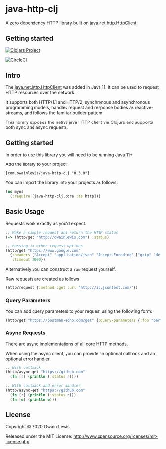# java-http-clj

A zero dependency HTTP library built on java.net.http.HttpClient.

## Getting started

[![Clojars Project](https://img.shields.io/clojars/v/com.owainlewis/java-http-clj.svg)](https://clojars.org/com.owainlewis/java-http-clj)

[![CircleCI](https://circleci.com/gh/owainlewis/java-http-clj.svg?style=svg)](https://circleci.com/gh/owainlewis/java-http-clj)

## Intro

The [java.net.http.HttpClient](https://docs.oracle.com/en/java/javase/11/docs/api/java.net.http/java/net/http/package-summary.html) was added in Java 11. It can be used to request HTTP resources over the network.

It supports both HTTP/1.1 and HTTP/2, synchronous and asynchronous programming models, handles request and response bodies as reactive-streams, and follows the familiar builder pattern.

This library exposes the native java HTTP client via Clojure and supports both sync and async requests.

## Getting started

In order to use this library you will need to be running Java 11+. 

Add the library to your project:

```
[com.owainlewis/java-http-clj "0.3.0"]
```

You can import the library into your projects as follows:

```clojure
(ns myns
  (:require [java-http-clj.core :as http]))
```

## Basic Usage

Requests work exactly as you'd expect.

```clojure
;; Make a simple request and return the HTTP status
(-> (http/get "http://owainlewis.com") :status)

;; Passing in other request options
(http/get "https://www.google.com"
  {:headers {"Accept" "application/json" "Accept-Encoding" ["gzip" "deflate"]}
   :timeout 2000})
```

Alternatively you can construct a `raw` request yourself.

Raw requests are created as follows

```clojure
(http/request {:method :get :url "http://ip.jsontest.com/"})
```

### Query Parameters

You can add query parameters to your request using the following form:

```clojure
(http/get "https://postman-echo.com/get" {:query-parameters {:foo "bar"}})
```

### Async Requests

There are async implementations of all core HTTP methods.

When using the async client, you can provide an optional callback and an optional error handler.

```clojure
;; With callback
(http/async-get "https://github.com"
  (fn [r] (println (:status r))))

;; With callback and error handler
(http/async-get "https://github.com"
  (fn [r] (println (:status r)))
  (fn [e] (println e)))
```

## License

Copyright © 2020 Owain Lewis

Released under the MIT License: http://www.opensource.org/licenses/mit-license.php
